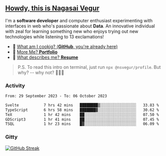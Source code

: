 
## [Howdy, this is Nagasai Vegur](https://nsvegur.me/)

I'm a **software developer** and computer enthusiast experimenting with interfaces in web who's passionate about **Data**. An innovative individual with zeal for learning something new who enjoys trying out new technologies while listening to 13 exclamations!

- 🍔 [What am I cookig? (**GitHub**, you're already here)](https://github.com/NSVEGUR)
- 👻 [More Me? **Portfolio**](https://nsvegur.me/)
- 🔭 [What describes me? **Resume**](https://nsvegur.me/resume)

> P.S. To read this intro on terminal, just run `npx @nsvegur/profile`. But why? -- why not? 🤷🏻‍♂️

### Activity

<!--START_SECTION:waka-->

```txt
From: 29 September 2023 - To: 06 October 2023

Svelte           7 hrs 42 mins   ████████▒░░░░░░░░░░░░░░░░   33.83 %
TypeScript       6 hrs 58 mins   ███████▓░░░░░░░░░░░░░░░░░   30.62 %
TeX              1 hr 42 mins    ██░░░░░░░░░░░░░░░░░░░░░░░   07.50 %
GDScript3        1 hr 41 mins    ██░░░░░░░░░░░░░░░░░░░░░░░   07.45 %
TSQL             1 hr 23 mins    █▓░░░░░░░░░░░░░░░░░░░░░░░   06.09 %
```

<!--END_SECTION:waka-->

### Gitty

[![GitHub Streak](http://github-profile-summary-cards.vercel.app/api/cards/profile-details?username=NSVEGUR&theme=github_dark)]('https://github.com/NSVEGUR')

